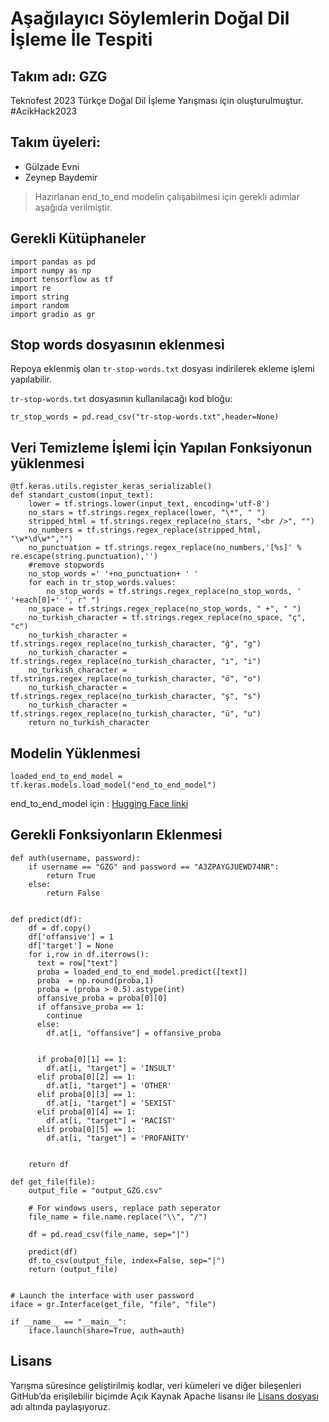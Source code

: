 # Aşağılayıcı Söylemlerin Doğal Dil İşleme İle Tespiti

## Takım adı: GZG
Teknofest 2023 Türkçe Doğal Dil İşleme Yarışması için oluşturulmuştur.
#AcikHack2023

## Takım üyeleri:
- Gülzade Evni
- Zeynep Baydemir

> Hazırlanan end_to_end modelin çalışabilmesi için gerekli adımlar aşağıda verilmiştir.

## Gerekli Kütüphaneler
```shell
import pandas as pd
import numpy as np
import tensorflow as tf
import re
import string
import random
import gradio as gr
```

## Stop words dosyasının eklenmesi
Repoya eklenmiş olan `tr-stop-words.txt` dosyası indirilerek ekleme işlemi yapılabilir.

`tr-stop-words.txt` dosyasının kullanılacağı kod bloğu:
```shell
tr_stop_words = pd.read_csv("tr-stop-words.txt",header=None)
```

## Veri Temizleme İşlemi İçin Yapılan Fonksiyonun yüklenmesi
```shell
@tf.keras.utils.register_keras_serializable()
def standart_custom(input_text):
    lower = tf.strings.lower(input_text, encoding='utf-8') 
    no_stars = tf.strings.regex_replace(lower, "\*", " ")
    stripped_html = tf.strings.regex_replace(no_stars, "<br />", "") 
    no_numbers = tf.strings.regex_replace(stripped_html, "\w*\d\w*","") 
    no_punctuation = tf.strings.regex_replace(no_numbers,'[%s]' % re.escape(string.punctuation),'') 
    #remove stopwords
    no_stop_words =' '+no_punctuation+ ' '
    for each in tr_stop_words.values:
        no_stop_words = tf.strings.regex_replace(no_stop_words, ' '+each[0]+' ', r" ")
    no_space = tf.strings.regex_replace(no_stop_words, " +", " ")
    no_turkish_character = tf.strings.regex_replace(no_space, "ç", "c") 
    no_turkish_character = tf.strings.regex_replace(no_turkish_character, "ğ", "g")
    no_turkish_character = tf.strings.regex_replace(no_turkish_character, "ı", "i")
    no_turkish_character = tf.strings.regex_replace(no_turkish_character, "ö", "o")
    no_turkish_character = tf.strings.regex_replace(no_turkish_character, "ş", "s")
    no_turkish_character = tf.strings.regex_replace(no_turkish_character, "ü", "u")
    return no_turkish_character  
 ```
   
   
## Modelin Yüklenmesi
```shell 
loaded_end_to_end_model = tf.keras.models.load_model("end_to_end_model") 
```
end_to_end_model için : [Hugging Face linki](https://huggingface.co/spaces/TeamGZG/toxic-comment-classificationn)

## Gerekli Fonksiyonların Eklenmesi
```shell 
def auth(username, password):
    if username == "GZG" and password == "A3ZPAYGJUEWD74NR":
        return True
    else:
        return False


def predict(df):
    df = df.copy()
    df['offansive'] = 1
    df['target'] = None
    for i,row in df.iterrows():
      text = row["text"]
      proba = loaded_end_to_end_model.predict([text])
      proba  = np.round(proba,1)
      proba = (proba > 0.5).astype(int)
      offansive_proba = proba[0][0]
      if offansive_proba == 1:
        continue
      else:
        df.at[i, "offansive"] = offansive_proba

      
      if proba[0][1] == 1:
        df.at[i, "target"] = 'INSULT'
      elif proba[0][2] == 1:
        df.at[i, "target"] = 'OTHER'
      elif proba[0][3] == 1:
        df.at[i, "target"] = 'SEXIST'
      elif proba[0][4] == 1:
        df.at[i, "target"] = 'RACIST'
      elif proba[0][5] == 1:
        df.at[i, "target"] = 'PROFANITY'

  
    return df

def get_file(file):
    output_file = "output_GZG.csv"

    # For windows users, replace path seperator
    file_name = file.name.replace("\\", "/")

    df = pd.read_csv(file_name, sep="|")

    predict(df)
    df.to_csv(output_file, index=False, sep="|")
    return (output_file)


# Launch the interface with user password
iface = gr.Interface(get_file, "file", "file")

if __name__ == "__main__":
    iface.launch(share=True, auth=auth)
```

## Lisans
Yarışma süresince geliştirilmiş kodlar, veri kümeleri ve diğer bileşenleri GitHub’da erişilebilir biçimde Açık Kaynak Apache lisansı ile [Lisans dosyası](https://github.com/teamgzg/gzgteam/blob/main/LICENSE) adı altında paylaşıyoruz. 
